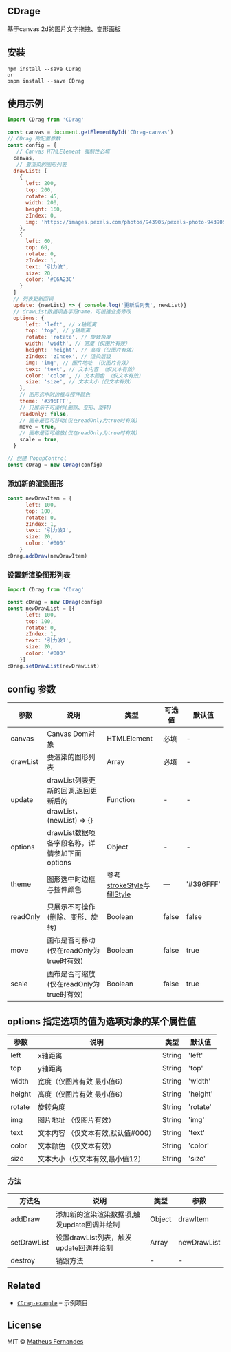 ## CDrage

基于canvas 2d的图片文字拖拽、变形画板


## 安装

    npm install --save CDrag
    or
    pnpm install --save CDrag

## 使用示例


```js
import CDrag from 'CDrag'

const canvas = document.getElementById('CDrag-canvas')
// CDrag 的配置参数
const config = {
   // Canvas HTMLElement 强制性必填
  canvas, 
   // 要渲染的图形列表
  drawList: [
    {
      left: 200,
      top: 200,
      rotate: 45,
      width: 200,
      height: 160,
      zIndex: 0,
      img: 'https://images.pexels.com/photos/943905/pexels-photo-943905.jpeg?auto=compress&cs=tinysrgb&w=1600'
    },
    {
      left: 60,
      top: 60,
      rotate: 0,
      zIndex: 1,
      text: '引力波',
      size: 20,
      color: '#E6A23C'
    }
  ]
  // 列表更新回调
  update: (newList) => { console.log('更新后列表', newList)}
  // drawList数据项各字段name，可根据业务修改
  options: {
      left: 'left', // x轴距离
      top: 'top', // y轴距离
      rotate: 'rotate', // 旋转角度
      width: 'width', // 宽度（仅图片有效）
      height: 'height', // 高度（仅图片有效）
      zIndex: 'zIndex', // 渲染层级
      img: 'img', // 图片地址 （仅图片有效）
      text: 'text', // 文本内容 （仅文本有效）
      color: 'color', // 文本颜色 （仅文本有效）
      size: 'size', // 文本大小（仅文本有效）
    },
    // 图形选中时边框与控件颜色
    theme: '#396FFF',
    // 只展示不可操作(删除、变形、旋转)
    readOnly: false,
    // 画布是否可移动(仅在readOnly为true时有效)
    move = true,
    // 画布是否可缩放(仅在readOnly为true时有效)
    scale = true,
  }

// 创建 PopupControl
const cDrag = new CDrag(config)
```

### 添加新的渲染图形

```js
const newDrawItem = {
      left: 100,
      top: 100,
      rotate: 0,
      zIndex: 1,
      text: '引力波1',
      size: 20,
      color: '#000'
    }
cDrag.addDraw(newDrawItem)
```

### 设置新渲染图形列表

```js
import CDrag from 'CDrag'

const cDrag = new CDrag(config)
const newDrawList = [{
      left: 100,
      top: 100,
      rotate: 0,
      zIndex: 1,
      text: '引力波1',
      size: 20,
      color: '#000'
    }]
cDrag.setDrawList(newDrawList)
```

## config 参数
| 参数      | 说明    | 类型      | 可选值       | 默认值   |
|---------- |-------- |---------- |-------------  |-------- |
| canvas | Canvas Dom对象 | HTMLElement | 必填 | - |
| drawList | 要渲染的图形列表 | Array | 必填 | - |
| update | drawList列表更新的回调,返回更新后的drawList， (newList) => {} | Function | - | - |
| options | drawList数据项各字段名称，详情参加下面options | Object | - | - |
| theme | 图形选中时边框与控件颜色 | 参考[strokeStyle](https://developer.mozilla.org/zh-CN/docs/Web/API/CanvasRenderingContext2D/strokeStyle)与[fillStyle](https://developer.mozilla.org/zh-CN/docs/Web/API/CanvasRenderingContext2D/fillStyle) | — | '#396FFF' |
| readOnly | 只展示不可操作(删除、变形、旋转) | Boolean  | false | false |
| move | 画布是否可移动(仅在readOnly为true时有效) | Boolean | false | true |
| scale | 画布是否可缩放(仅在readOnly为true时有效) | Boolean | false | true |

## options 指定选项的值为选项对象的某个属性值
| 参数      | 说明    | 类型      | 默认值   |
|---------- |-------- |---------- |-------- |
| left | x轴距离 | String | 'left' |
| top | y轴距离 | String | 'top' |
| width | 宽度（仅图片有效 最小值6） | String | 'width' |
| height |高度（仅图片有效 最小值6） | String | 'height' |
| rotate |旋转角度 | String | 'rotate' |
| img | 图片地址 （仅图片有效） | String | 'img' |
| text | 文本内容 （仅文本有效,默认值#000） | String | 'text' |
| color | 文本颜色 （仅文本有效） | String | 'color' |
| size | 文本大小（仅文本有效,最小值12） | String | 'size' |

### 方法
| 方法名 | 说明 | 类型      | 参数 |
| ---- | ---- | ---- | ---- | 
| addDraw | 添加新的渲染渲染数据项,触发update回调并绘制 | Object | drawItem |
| setDrawList | 设置drawList列表，触发update回调并绘制 | Array  |newDrawList |
| destroy | 销毁方法 | -  |- |
## Related

*   [`CDrag-example`](https://github.com/1103442828/CDrag-example) – 示例项目

## License

MIT © [Matheus Fernandes](http://matheus.top)
